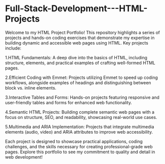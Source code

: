 # Full-Stack-Development---HTML-Projects
Welcome to my HTML Project Portfolio! This repository highlights a series of projects and hands-on coding exercises that demonstrate my expertise in building dynamic and accessible web pages using HTML. Key projects include:

1.HTML Fundamentals: A deep dive into the basics of HTML, including structure, elements, and practical examples of crafting well-formed HTML pages.

2.Efficient Coding with Emmet: Projects utilizing Emmet to speed up coding workflows, alongside examples of headings and distinguishing between block vs. inline elements.

3.Interactive Tables and Forms: Hands-on projects featuring responsive and user-friendly tables and forms for enhanced web functionality.

4.Semantic HTML Projects: Building complete semantic web pages with a focus on structure, SEO, and readability, showcasing real-world use cases.

5.Multimedia and ARIA Implementation: Projects that integrate multimedia elements (audio, video) and ARIA attributes to improve web accessibility.

Each project is designed to showcase practical applications, coding challenges, and the skills necessary for creating professional-grade web pages. Explore this portfolio to see my commitment to quality and detail in web development!
